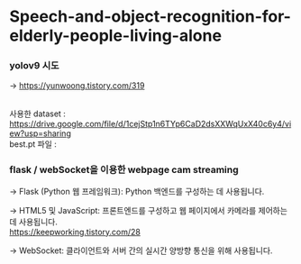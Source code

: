# Speech-and-object-recognition-for-elderly-people-living-alone


### yolov9 시도
-> https://yunwoong.tistory.com/319 <br/> <br/> 

사용한 dataset : https://drive.google.com/file/d/1cejStp1n6TYp6CaD2dsXXWqUxX40c6y4/view?usp=sharing <br/> 
best.pt 파일 : 

### flask / webSocket을 이용한 webpage cam streaming 
-> Flask (Python 웹 프레임워크): Python 백엔드를 구성하는 데 사용됩니다. <br/> 

-> HTML5 및 JavaScript: 프론트엔드를 구성하고 웹 페이지에서 카메라를 제어하는 데 사용됩니다.<br/> 
https://keepworking.tistory.com/28<br/> 

-> WebSocket: 클라이언트와 서버 간의 실시간 양방향 통신을 위해 사용됩니다.<br/> 
